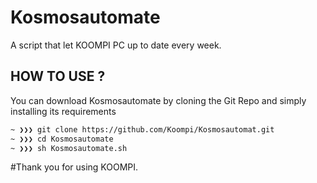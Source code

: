 # Kosmosautomate
 A script that let KOOMPI PC up to date every week.

## HOW TO USE ?

You can download Kosmosautomate by cloning the Git Repo and simply installing its requirements
```sh
~ ❯❯❯ git clone https://github.com/Koompi/Kosmosautomat.git
~ ❯❯❯ cd Kosmosautomate
~ ❯❯❯ sh Kosmosautomate.sh
```
#Thank you for using KOOMPI.
